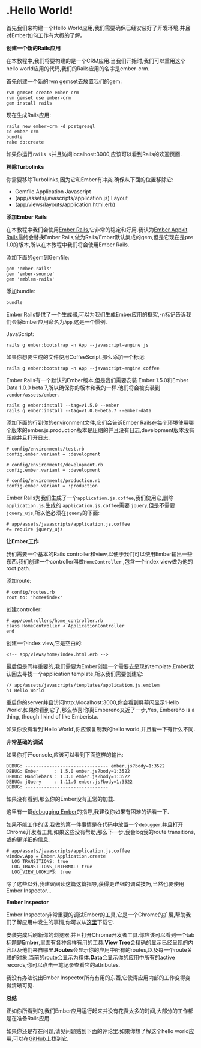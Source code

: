 .**Hello World!**
====================

首先我们来构建一个Hello World应用,我们需要确保已经安装好了开发环境,并且对Ember如何工作有大概的了解。

**创建一个新的Rails应用**

在本教程中,我们将要构建的是一个CRM应用.当我们开始时,我们可以重用这个hello world应用的代码,我们的Rails应用的名字是ember-crm.

首先创建一个新的rvm gemset去放置我们的gem:

    rvm gemset create ember-crm
    rvm gemset use ember-crm
    gem install rails
    
现在生成Rails应用:

    rails new ember-crm -d postgresql
    cd ember-crm
    bundle
    rake db:create
    
如果你运行`rails s`并且访问localhost:3000,应该可以看到Rails的欢迎页面.

**移除Turbolinks**

你需要移除Turbolinks,因为它和Ember有冲突.确保从下面的位置移除它:

 - Gemfile Application Javascript
 - (app/assets/javascripts/application.js) Layout
 - (app/views/layouts/application.html.erb)

**添加Ember Rails**

在本教程中我们会使用[Ember Rails][1],它非常的稳定和好用.我认为[Ember Appkit Rails][2]最终会替换Ember Rails,做为Rails/Ember默认集成的gem,但是它现在是pre 1.0的版本,所以在本教程中我们将会使用Ember Rails.

添加下面的gem到Gemfile:

    gem 'ember-rails'
    gem 'ember-source'
    gem 'emblem-rails'
    
添加bundle:

    bundle
    
Ember Rails提供了一个生成器,可以为我们生成Ember应用的框架,-n标记告诉我们会将Ember应用命名为`App`,这是一个惯例.

JavaScript:

    rails g ember:bootstrap -n App --javascript-engine js
    
如果你想要生成的文件使用CoffeeScript,那么添加一个标记:

    rails g ember:bootstrap -n App --javascript-engine coffee
    
Ember Rails有一个默认的Ember版本,但是我们需要安装 Ember 1.5.0和Ember Data 1.0.0 beta 7,所以确保你的版本和我的一样.他们将会被安装到`vendor/assets/ember`.

    rails g ember:install --tag=v1.5.0 --ember
    rails g ember:install --tag=v1.0.0-beta.7 --ember-data
    
添加下面的行到你的environment文件,它们会告诉Ember Rails在每个环境使用哪个版本的ember.js.production版本是压缩的并且没有日志,development版本没有压缩并且打开日志.

    # config/environments/test.rb
    config.ember.variant = :development
    
    # config/environments/development.rb
    config.ember.variant = :development
    
    # config/environments/production.rb
    config.ember.variant = :production
    
Ember Rails为我们生成了一个`application.js.coffee`,我们使用它,删除`application.js`.生成的 `application.js.coffee`需要 `jquery`,但是不需要 `jquery_ujs`,所以他必须在`jquery`的下面:

    # app/assets/javascripts/application.js.coffee
    #= require jquery_ujs

**让Ember工作**

我们需要一个基本的Rails controller和view,以便于我们可以使用Ember输出一些东西.我们创建一个controller叫做`HomeController` ,包含一个index view做为他的root path.

添加route:

    # config/routes.rb
    root to: 'home#index'
    
创建controller:

    # app/controllers/home_controller.rb
    class HomeController < ApplicationController
    end

创建一个index view,它是空白的:

    <!-- app/views/home/index.html.erb -->
    
最后但是同样重要的,我们需要为Ember创建一个需要去呈现的template,Ember默认回去寻找一个application template,所以我们需要创建它:

    // app/assets/javascripts/templates/application.js.emblem
    h1 Hello World
    
重启你的server并且访问http://localhost:3000,你会看到屏幕闪显示‘Hello World’.如果你看到它了,那么恭喜!你离Embereño又近了一步,Yes, Embereño is a thing, though I kind of like Emberista. 

如果你没有看到‘Hello World’,你应该复制我的hello world,并且看一下有什么不同.

**非常基础的调试**

如果你打开console,应该可以看到下面这样的输出:

    DEBUG: ------------------------------- ember.js?body=1:3522
    DEBUG: Ember      : 1.5.0 ember.js?body=1:3522
    DEBUG: Handlebars : 1.3.0 ember.js?body=1:3522
    DEBUG: jQuery     : 1.11.0 ember.js?body=1:3522
    DEBUG: -------------------------------
    
如果没有看到,那么你的Ember没有正常的加载.

这里有一篇[debugging Ember][3]的指导,我建议你如果有困难的话看一下.

如果不能工作的话,我做的第一件事情是在代码中放置一个`debugger`,并且打开Chrome开发者工具,如果这些没有帮助,那么下一步,我会log我的route transitions,或的更详细的信息.

    # app/assets/javascripts/application.js.coffee
    window.App = Ember.Application.create
      LOG_TRANSITIONS: true
      LOG_TRANSITIONS_INTERNAL: true
      LOG_VIEW_LOOKUPS: true
      
除了这些以外,我建议阅读这篇这篇指导,获得更详细的调试技巧,当然也要使用Ember Inspector…

**Ember Inspector**

Ember Inspector非常重要的调试Ember的工具,它是一个Chrome的扩展,帮助我们了解应用中发生的事情,你可以从[这里][4]下载它.

安装完成后刷新你的浏览器,并且打开Chrome开发者工具.你应该可以看到一个tab标题是**Ember**,里面有各种各样有用的工具.**View Tree**会精确的显示已经呈现的内容以及他们来自哪里.**Routes**会显示你的应用中所有的routes,以及每一个route关联的对象,当前的route会显示为粗体.**Data**会显示你的应用中所有的active records,你可以点击一笔记录查看它的attributes.

我没有办法说出Ember Inspector所有有用的东西,它使得应用内部的工作变得变得清晰可见.

**总结**

正如你所看到的,我们Ember应用运行起来并没有花费太多的时间,大部分的工作都是在准备Rails应用.

如果你还是存在问题,请见问题贴到下面的评论里.如果你想了解这个hello world应用,可以在[GitHub][5]上找到它.


  [1]: https://github.com/emberjs/ember-rails
  [2]: https://github.com/dockyard/ember-appkit-rails
  [3]: http://emberjs.com/guides/understanding-ember/debugging/
  [4]: https://chrome.google.com/webstore/detail/ember-inspector/bmdblncegkenkacieihfhpjfppoconhi
  [5]: https://github.com/vicramon/ember-hello-world
